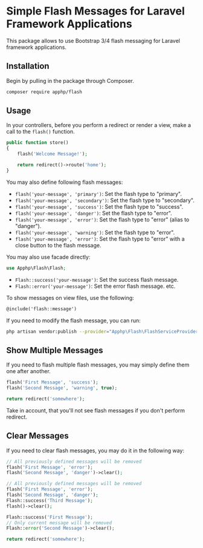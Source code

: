 # Simple Flash Messages for Laravel Framework Applications

This package allows to use Bootstrap 3/4 flash messaging for Laravel framework applications.

## Installation

Begin by pulling in the package through Composer.

```bash
composer require apphp/flash
```

## Usage

In your controllers, before you perform a redirect or render a view, make a call to the `flash()` function.

```php
public function store()
{
    flash('Welcome Message!');

    return redirect()->route('home');
}
```

You may also define following flash messages:

- `flash('your-message', 'primary')`: Set the flash type to "primary".
- `flash('your-message', 'secondary')`: Set the flash type to "secondary".
- `flash('your-message', 'success')`: Set the flash type to "success".
- `flash('your-message', 'danger')`: Set the flash type to "error".
- `flash('your-message', 'error')`: Set the flash type to "error" (alias to "danger").
- `flash('your-message', 'warning')`: Set the flash type to "error".
- `flash('your-message', 'error')`: Set the flash type to "error" with a close button to the flash message.

You may also use facade directly:
```php
use Apphp\Flash\Flash;
```
- `Flash::success('your-message')`: Set the success flash message.
- `Flash::error('your-message')`: Set the error flash message.
etc.


To show messages on view files, use the following:

```html
@include('flash::message')
```

If you need to modify the flash message, you can run:

```bash
php artisan vendor:publish --provider="Apphp\Flash\FlashServiceProvider"
```

## Show Multiple Messages

If you need to flash multiple flash messages, you may simply define them one after another.

```php
flash('First Message', 'success');
flash('Second Message', 'warning', true);

return redirect('somewhere');
```

Take in account, that you'll not see flash messages if you don't perform redirect.

## Clear Messages

If you need to clear flash messages, you may do it in the following way:

```php
// All previously defined messages will be removed
flash('First Message', 'error');
flash('Second Message', 'danger')->clear();

// All previously defined messages will be removed
flash('First Message', 'error');
flash('Second Message', 'danger');
Flash::success('Third Message');
flash()->clear();

Flash::success('First Message');
// Only current message will be removed
Flash::error('Second Message')->clear();

return redirect('somewhere');
```


